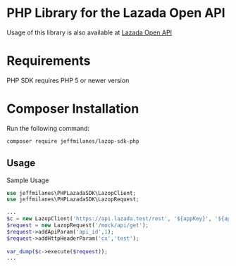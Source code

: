 # PHP Library for the Lazada Open API
Usage of this library is also available at [Lazada Open API](https://open.lazada.com)

# Requirements
PHP SDK requires PHP 5 or newer version

# Composer Installation

Run the following command:
```bash
composer require jeffmilanes/lazop-sdk-php
```

Usage
-----

Sample Usage
```php
use jeffmilanes\PHPLazadaSDK\LazopClient;
use jeffmilanes\PHPLazadaSDK\LazopRequest;

...
$c = new LazopClient('https://api.lazada.test/rest', '${appKey}', '${appSecret}');
$request = new LazopRequest('/mock/api/get');
$request->addApiParam('api_id',1);
$request->addHttpHeaderParam('cx','test');
    
var_dump($c->execute($request));
...

```
